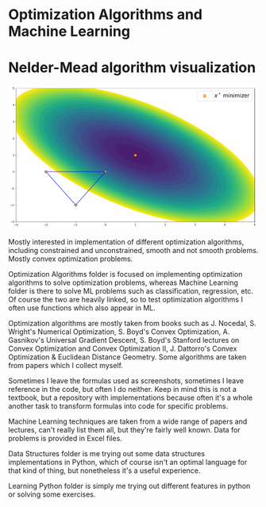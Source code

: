 # Optimization Algorithms and Machine Learning

# Nelder-Mead algorithm visualization
![](https://github.com/N-Kulagin/Optimization-MachineLearning/blob/main/Nelder-Mead.gif)

Mostly interested in implementation of different optimization algorithms, including constrained and unconstrained,
smooth and not smooth problems. Mostly convex optimization problems.

Optimization Algorithms folder is focused on implementing optimization algorithms
to solve optimization problems, whereas Machine Learning folder is there
to solve ML problems such as classification, regression, etc.
Of course the two are heavily linked, so to test optimization algorithms
I often use functions which also appear in ML.

Optimization algorithms are mostly taken from books such as J. Nocedal, S.
Wright's Numerical Optimization, S. Boyd's Convex Optimization, A. Gasnikov's
Universal Gradient Descent, S. Boyd's Stanford lectures on Convex Optimization
and Convex Optimization II, J. Dattorro's Convex Optimization & Euclidean Distance Geometry. 
Some algorithms are taken from papers which I collect myself.

Sometimes I leave the formulas used as screenshots, sometimes I leave reference
in the code, but often I do neither. Keep in mind this is not a textbook,
but a repository with implementations because often it's a whole another
task to transform formulas into code for specific problems.

Machine Learning techniques are taken from a wide range of papers and lectures,
can't really list them all, but they're fairly well known. Data for problems
is provided in Excel files.

Data Structures folder is me trying out some data structures implementations
in Python, which of course isn't an optimal language for that kind of thing,
but nonetheless it's a useful experience.

Learning Python folder is simply me trying out different features in python
or solving some exercises.
